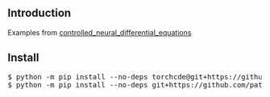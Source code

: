 <h2>Introduction</h2>

Examples from
[controlled_neural_differential_equations](https://github.com/datasig-ac-uk/signature_applications/tree/master/controlled_neural_differential_equations)

<h2>Install</h2>

<pre>
$ python -m pip install --no-deps torchcde@git+https://github.com/patrick-kidger/torchcde.git@4620b4b8bfb08416f4871c9e76510b69439ee916
$ python -m pip install --no-deps git+https://github.com/patrick-kidger/signatory
</pre>
